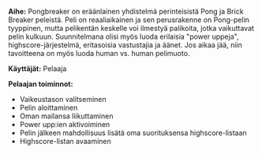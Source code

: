 
**Aihe:** Pongbreaker on eräänlainen yhdistelmä perinteisistä Pong ja Brick Breaker peleistä. Peli on reaaliaikainen ja sen  perusrakenne on Pong-pelin tyyppinen, mutta pelikentän keskelle voi ilmestyä palikoita, jotka vaikuttavat pelin kulkuun. Suunnitelmana olisi myös luoda erilaisia
"power uppeja", highscore-järjestelmä, eritasoisia vastustajia ja äänet. Jos aikaa jää, niin tavoitteena on myös luoda human vs.
human pelimuoto.

**Käyttäjät:** Pelaaja

**Pelaajan toiminnot:** 
- Vaikeustason valitseminen
- Pelin aloittaminen
- Oman mailansa liikuttaminen
- Power upp:ien aktivoiminen
- Pelin jälkeen mahdollisuus lisätä oma suorituksensa highscore-listaan
- Highscore-listan avaaminen
